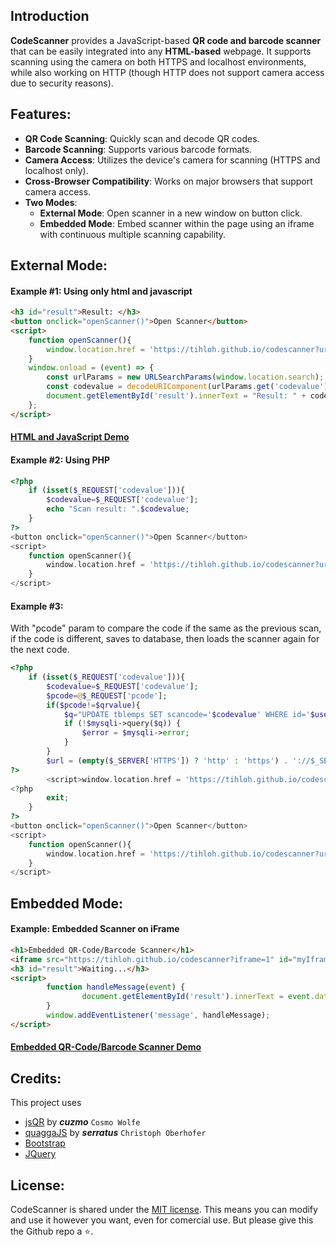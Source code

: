 Introduction
----
**CodeScanner** provides a JavaScript-based **QR code and barcode scanner** that can be easily integrated into any **HTML-based** webpage. It supports scanning using the camera on both HTTPS and localhost environments, while also working on HTTP (though HTTP does not support camera access due to security reasons).

Features:
----
* **QR Code Scanning**: Quickly scan and decode QR codes.
* **Barcode Scanning**: Supports various barcode formats.
* **Camera Access**: Utilizes the device's camera for scanning (HTTPS and localhost only).
* **Cross-Browser Compatibility**: Works on major browsers that support camera access.
* **Two Modes**:
  * **External Mode**: Open scanner in a new window on button click.
  * **Embedded Mode**: Embed scanner within the page using an iframe with continuous multiple scanning capability.

External Mode:
----
#### Example #1: Using only html and javascript
````html
<h3 id="result">Result: </h3>
<button onclick="openScanner()">Open Scanner</button>
<script>
    function openScanner(){
        window.location.href = 'https://tihloh.github.io/codescanner?url=' + encodeURIComponent(window.location.href);
    }
    window.onload = (event) => {
        const urlParams = new URLSearchParams(window.location.search);
        const codevalue = decodeURIComponent(urlParams.get('codevalue'));
        document.getElementById('result').innerText = "Result: " + codevalue;
    };
</script>
````
#### [HTML and JavaScript Demo](https://tihloh.github.io/codescanner/demo1.html)

#### Example #2: Using PHP
````php
<?php	
    if (isset($_REQUEST['codevalue'])){
    	$codevalue=$_REQUEST['codevalue'];
    	echo "Scan result: ".$codevalue;
    }
?>
<button onclick="openScanner()">Open Scanner</button>
<script>
    function openScanner(){
        window.location.href = 'https://tihloh.github.io/codescanner?url=' + encodeURIComponent(window.location.href);
    }
</script>
````
#### Example #3:
With "pcode" param to compare the code if the same as the previous scan, if the code is different, saves to database, then loads the scanner again for the next code. 
````php
<?php	
    if (isset($_REQUEST['codevalue'])){
        $codevalue=$_REQUEST['codevalue'];
        $pcode=@$_REQUEST['pcode'];
        if($pcode!=$qrvalue){
            $q="UPDATE tblemps SET scancode='$codevalue' WHERE id='$user_id'";
            if (!$mysqli->query($q)) {
                $error = $mysqli->error;	
            }
        }
        $url = (empty($_SERVER['HTTPS']) ? 'http' : 'https') . '://$_SERVER[HTTP_HOST]/budget/dashboard?pcode=$result';
?>
        <script>window.location.href = 'https://tihloh.github.io/codescanner?url=' + encodeURIComponent("<?=$url;?>");</script>
<?php
        exit;
    }
?>
<button onclick="openScanner()">Open Scanner</button>
<script>
    function openScanner(){
        window.location.href = 'https://tihloh.github.io/codescanner?url=' + encodeURIComponent(window.location.href);
    }
</script>
````

Embedded Mode:
----
#### Example: Embedded Scanner on iFrame
````html
<h1>Embedded QR-Code/Barcode Scanner</h1>
<iframe src="https://tihloh.github.io/codescanner?iframe=1" id="myIframe" width="100%" height="300vp" style="-webkit-transform:scale(1);-moz-transform-scale(1);border:none;"></iframe>
<h3 id="result">Waiting...</h3>
<script>
    	function handleMessage(event) {
    	    	document.getElementById('result').innerText = event.data.message;
    	}
    	window.addEventListener('message', handleMessage);
</script>
````
#### [Embedded QR-Code/Barcode Scanner Demo](https://tihloh.github.io/codescanner/demo2.html)

Credits:
----
This project uses 
* [jsQR](https://github.com/serratus/quaggaJS) by ***cuzmo*** `Cosmo Wolfe`
* [quaggaJS](https://github.com/serratus/quaggaJS) by ***serratus*** `Christoph Oberhofer`
* [Bootstrap](https://getbootstrap.com/)
* [JQuery](https://jquery.com/)

License:
----
CodeScanner is shared under the [MIT license](https://raw.githubusercontent.com/tihloh/codescanner/main/LICENSE). This means you can modify and use it however you want, even for comercial use. But please give this the Github repo a :star:.

